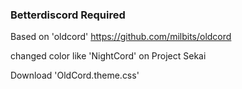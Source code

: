 ### Betterdiscord Required

Based on 'oldcord'
https://github.com/milbits/oldcord

changed color like 'NightCord' on Project Sekai

Download 'OldCord.theme.css'